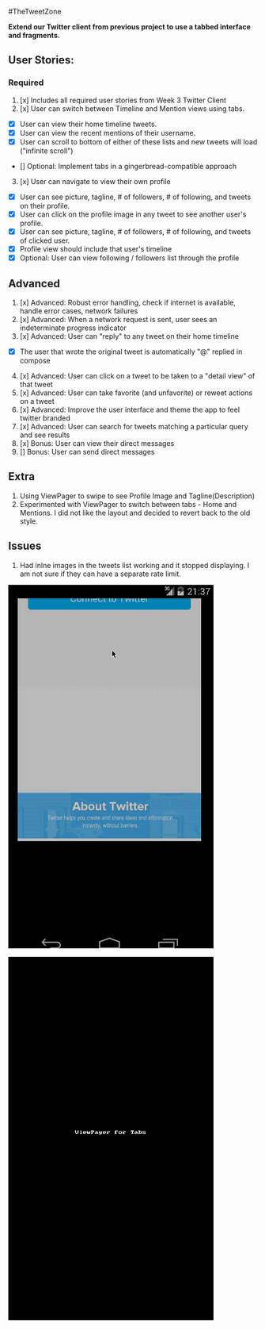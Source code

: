 #TheTweetZone

**Extend our Twitter client from previous project to use a tabbed interface and fragments.**

## User Stories:

### Required
1. [x] Includes all required user stories from Week 3 Twitter Client
2. [x] User can switch between Timeline and Mention views using tabs.
 * [x] User can view their home timeline tweets.
 * [x] User can view the recent mentions of their username.
 * [x] User can scroll to bottom of either of these lists and new tweets will load ("infinite scroll")
 * [] Optional: Implement tabs in a gingerbread-compatible approach
3. [x] User can navigate to view their own profile
 * [x] User can see picture, tagline, # of followers, # of following, and tweets on their profile.
 * [x] User can click on the profile image in any tweet to see another user's profile.
 * [x] User can see picture, tagline, # of followers, # of following, and tweets of clicked user.
 * [x] Profile view should include that user's timeline
 * [x] Optional: User can view following / followers list through the profile

## Advanced 
1. [x] Advanced: Robust error handling, check if internet is available, handle error cases, network failures
2. [x] Advanced: When a network request is sent, user sees an indeterminate progress indicator
3. [x] Advanced: User can "reply" to any tweet on their home timeline
 * [x] The user that wrote the original tweet is automatically "@" replied in compose
4. [x] Advanced: User can click on a tweet to be taken to a "detail view" of that tweet
5. [x] Advanced: User can take favorite (and unfavorite) or reweet actions on a tweet
6. [x] Advanced: Improve the user interface and theme the app to feel twitter branded
7. [x] Advanced: User can search for tweets matching a particular query and see results
8. [x] Bonus: User can view their direct messages
9. [] Bonus: User can send direct messages

## Extra
1. Using ViewPager to swipe to see Profile Image and Tagline(Description)
2. Experimented with ViewPager to switch between tabs - Home and Mentions. I did not 
like the layout and decided to revert back to the old style.

## Issues
1. Had inlne images in the tweets list working and it stopped displaying. I am not
sure if they can have a separate rate limit.


![Video Walkthrough](assets/TweetZone2.gif)

![Video Walkthrough](assets/TweetZone2bVP.gif)

